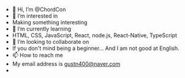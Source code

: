 - 👋 Hi, I’m @ChordCon
- 👀 I’m interested in
- Making something interesting
- 🌱 I’m currently learning
- HTML, CSS, JavaScript, React, node.js, React-Native, TypeScript
- 💞️ I’m looking to collaborate on 
- If you don't mind being a beginner... And I am not good at English.
- 📫 How to reach me
- My email address is gustn400@naver.com
- 
<!---
ChordCon/ChordCon is a ✨ special ✨ repository because its `README.md` (this file) appears on your GitHub profile.
You can click the Preview link to take a look at your changes.
--->
